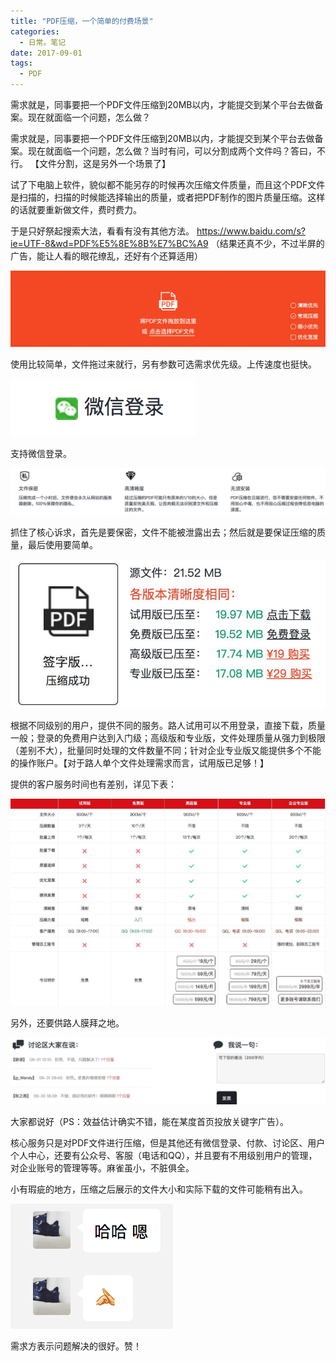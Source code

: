 ```yaml
---
title: "PDF压缩，一个简单的付费场景"
categories:
  - 日常。笔记
date: 2017-09-01
tags:
  - PDF
---
```


需求就是，同事要把一个PDF文件压缩到20MB以内，才能提交到某个平台去做备案。现在就面临一个问题，怎么做？

<!--more-->

需求就是，同事要把一个PDF文件压缩到20MB以内，才能提交到某个平台去做备案。现在就面临一个问题，怎么做？当时有问，可以分割成两个文件吗？答曰，不行。 【文件分割，这是另外一个场景了】

试了下电脑上软件，貌似都不能另存的时候再次压缩文件质量，而且这个PDF文件是扫描的，扫描的时候能选择输出的质量，或者把PDF制作的图片质量压缩。这样的话就要重新做文件，费时费力。

于是只好祭起搜索大法，看看有没有其他方法。 https://www.baidu.com/s?ie=UTF-8&wd=PDF%E5%8E%8B%E7%BC%A9 （结果还真不少，不过半屏的广告，能让人看的眼花缭乱，还好有个还算适用）

![图示1](/assets/201709/20170831164007.jpg)

使用比较简单，文件拖过来就行，另有参数可选需求优先级。上传速度也挺快。

![图示2](/assets/201709/20170831164544.jpg)

支持微信登录。

![图示3](/assets/201709/20170831163114.jpg)

抓住了核心诉求，首先是要保密，文件不能被泄露出去；然后就是要保证压缩的质量，最后使用要简单。

![图示4](/assets/201709/20170831163313.jpg)

根据不同级别的用户，提供不同的服务。路人试用可以不用登录，直接下载，质量一般；登录的免费用户达到入门级；高级版和专业版，文件处理质量从强力到极限（差别不大），批量同时处理的文件数量不同；针对企业专业版又能提供多个不能的操作账户。【对于路人单个文件处理需求而言，试用版已足够！】

提供的客户服务时间也有差别，详见下表：

![图示5](/assets/201709/20170831163835.jpg)

另外，还要供路人膜拜之地。

![图示6](/assets/201709/20170831164307.jpg)

大家都说好（PS：效益估计确实不错，能在某度首页投放关键字广告）。

核心服务只是对PDF文件进行压缩，但是其他还有微信登录、付款、讨论区、用户个人中心，还要有公众号、客服（电话和QQ），并且要有不用级别用户的管理，对企业账号的管理等等。麻雀虽小，不脏俱全。

小有瑕疵的地方，压缩之后展示的文件大小和实际下载的文件可能稍有出入。

![图示7](/assets/201709/20170831165133.jpg)

需求方表示问题解决的很好。赞！
